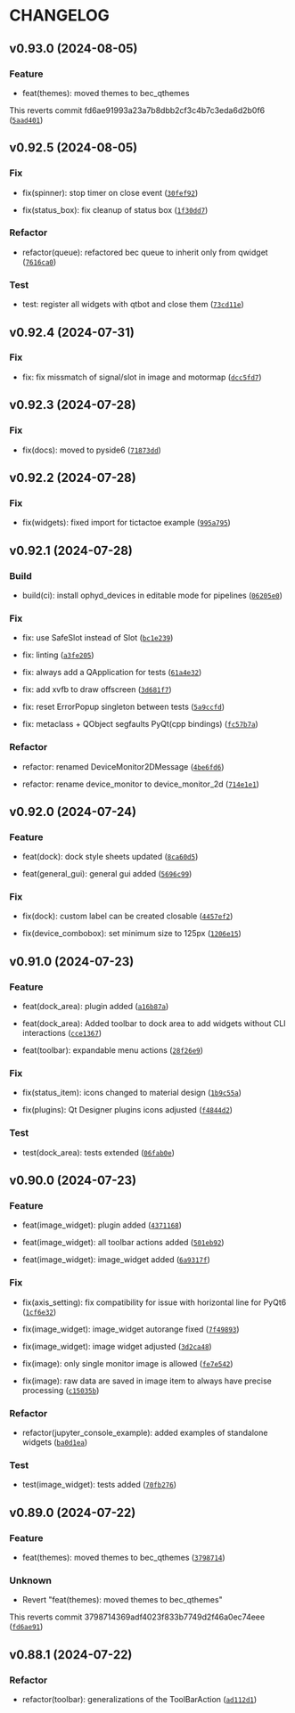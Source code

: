 # CHANGELOG

## v0.93.0 (2024-08-05)

### Feature

* feat(themes): moved themes to bec_qthemes

This reverts commit fd6ae91993a23a7b8dbb2cf3c4b7c3eda6d2b0f6 ([`5aad401`](https://gitlab.psi.ch/bec/bec_widgets/-/commit/5aad401ef8774c7330784f72cd3b9d8c253e2b6a))

## v0.92.5 (2024-08-05)

### Fix

* fix(spinner): stop timer on close event ([`30fef92`](https://gitlab.psi.ch/bec/bec_widgets/-/commit/30fef929cf6fb4b73f48151c92a0ee54c734031d))

* fix(status_box): fix cleanup of status box ([`1f30dd7`](https://gitlab.psi.ch/bec/bec_widgets/-/commit/1f30dd73a9c1e3135087a5eef92c7329f54a604e))

### Refactor

* refactor(queue): refactored bec queue to inherit only from qwidget ([`7616ca0`](https://gitlab.psi.ch/bec/bec_widgets/-/commit/7616ca0e145e233ccb48029a8c0b54b54b5b4194))

### Test

* test: register all widgets with qtbot and close them ([`73cd11e`](https://gitlab.psi.ch/bec/bec_widgets/-/commit/73cd11e47277e4437554b785a9551b28a572094f))

## v0.92.4 (2024-07-31)

### Fix

* fix: fix missmatch of signal/slot in image and motormap ([`dcc5fd7`](https://gitlab.psi.ch/bec/bec_widgets/-/commit/dcc5fd71ee9f51767a7b2b1ed6200e89d1ef754c))

## v0.92.3 (2024-07-28)

### Fix

* fix(docs): moved to pyside6 ([`71873dd`](https://gitlab.psi.ch/bec/bec_widgets/-/commit/71873ddf359516ded8f74f4d2f73df4156aa1368))

## v0.92.2 (2024-07-28)

### Fix

* fix(widgets): fixed import for tictactoe example ([`995a795`](https://gitlab.psi.ch/bec/bec_widgets/-/commit/995a795060bebe25c17108d80ae0fa30463f03b1))

## v0.92.1 (2024-07-28)

### Build

* build(ci): install ophyd_devices in editable mode for pipelines ([`06205e0`](https://gitlab.psi.ch/bec/bec_widgets/-/commit/06205e07903d93accf40abab153f440059f236ed))

### Fix

* fix: use SafeSlot instead of Slot ([`bc1e239`](https://gitlab.psi.ch/bec/bec_widgets/-/commit/bc1e23944cc0e5a861e3d0b4dc5b4ac6292d5269))

* fix: linting ([`a3fe205`](https://gitlab.psi.ch/bec/bec_widgets/-/commit/a3fe20500ae2ac03dcde07432f7e21ce5262ce46))

* fix: always add a QApplication for tests ([`61a4e32`](https://gitlab.psi.ch/bec/bec_widgets/-/commit/61a4e32deb337ed27f2f43358b88b7266413b58e))

* fix: add xvfb to draw offscreen ([`3d681f7`](https://gitlab.psi.ch/bec/bec_widgets/-/commit/3d681f77e144e74138fc5fa65630004d7c166878))

* fix: reset ErrorPopup singleton between tests ([`5a9ccfd`](https://gitlab.psi.ch/bec/bec_widgets/-/commit/5a9ccfd1f6d2aacd5d86c1a34f74163b272d1ae4))

* fix: metaclass + QObject segfaults PyQt(cpp bindings) ([`fc57b7a`](https://gitlab.psi.ch/bec/bec_widgets/-/commit/fc57b7a1262031a2df9e6a99493db87e766b779a))

### Refactor

* refactor: renamed DeviceMonitor2DMessage ([`4be6fd6`](https://gitlab.psi.ch/bec/bec_widgets/-/commit/4be6fd6b83ea1048f16310f7d2bbe777b13b245e))

* refactor: rename device_monitor to device_monitor_2d ([`714e1e1`](https://gitlab.psi.ch/bec/bec_widgets/-/commit/714e1e139e0033d2725fefb636c419ca137a68c6))

## v0.92.0 (2024-07-24)

### Feature

* feat(dock): dock style sheets updated ([`8ca60d5`](https://gitlab.psi.ch/bec/bec_widgets/-/commit/8ca60d54b3cfa621172ce097fc1ba514c47ebac7))

* feat(general_gui): general gui added ([`5696c99`](https://gitlab.psi.ch/bec/bec_widgets/-/commit/5696c993dc1c0da40ff3e99f754c246cc017ea32))

### Fix

* fix(dock): custom label can be created closable ([`4457ef2`](https://gitlab.psi.ch/bec/bec_widgets/-/commit/4457ef2147e21b856c9dcaf63c81ba98002dcaf1))

* fix(device_combobox): set minimum size to 125px ([`1206e15`](https://gitlab.psi.ch/bec/bec_widgets/-/commit/1206e153094cd8505badf69a1461572a76b4c5ad))

## v0.91.0 (2024-07-23)

### Feature

* feat(dock_area): plugin added ([`a16b87a`](https://gitlab.psi.ch/bec/bec_widgets/-/commit/a16b87ac28d164230dd2e8020f50ff3a63cd407e))

* feat(dock_area): Added toolbar to dock area to add widgets without CLI interactions ([`cce1367`](https://gitlab.psi.ch/bec/bec_widgets/-/commit/cce1367a72fca7206d351894bd1831b7bbfa7ec6))

* feat(toolbar): expandable menu actions ([`28f26e9`](https://gitlab.psi.ch/bec/bec_widgets/-/commit/28f26e92a46063db1a194be552156a5d3b2c43e7))

### Fix

* fix(status_item): icons changed to material design ([`1b9c55a`](https://gitlab.psi.ch/bec/bec_widgets/-/commit/1b9c55a46a0dfd8678c8e95ff64dd6e8cfb9233e))

* fix(plugins): Qt Designer plugins icons adjusted ([`f4844d2`](https://gitlab.psi.ch/bec/bec_widgets/-/commit/f4844d2e067ce75dc64b89b230d7932b308ddfc2))

### Test

* test(dock_area): tests extended ([`06fab0e`](https://gitlab.psi.ch/bec/bec_widgets/-/commit/06fab0eab926cef5677d4988fd1fce09da342dd8))

## v0.90.0 (2024-07-23)

### Feature

* feat(image_widget): plugin added ([`4371168`](https://gitlab.psi.ch/bec/bec_widgets/-/commit/43711680ba253f81fb0ffe764bcaae701b02bb49))

* feat(image_widget): all toolbar actions added ([`501eb92`](https://gitlab.psi.ch/bec/bec_widgets/-/commit/501eb923f12fa6aaa93f5428ca78e57694edfbc0))

* feat(image_widget): image_widget added ([`6a9317f`](https://gitlab.psi.ch/bec/bec_widgets/-/commit/6a9317facda896ee784c7fc1db0cd3d68cdfcf73))

### Fix

* fix(axis_setting): fix compatibility for issue with horizontal line for PyQt6 ([`1cf6e32`](https://gitlab.psi.ch/bec/bec_widgets/-/commit/1cf6e32303f82bc7c3f3391d0e96a88bc31f29fc))

* fix(image_widget): image_widget autorange fixed ([`7f49893`](https://gitlab.psi.ch/bec/bec_widgets/-/commit/7f49893d2ce3b9d02efa764f7f10442ed6ab8f3c))

* fix(image_widget): image widget adjusted ([`3d2ca48`](https://gitlab.psi.ch/bec/bec_widgets/-/commit/3d2ca4855c36fe0af59a4b540caa3c8023a81773))

* fix(image): only single monitor image is allowed ([`fe7e542`](https://gitlab.psi.ch/bec/bec_widgets/-/commit/fe7e542b19dc5b401523501acb74ac03edf62ad4))

* fix(image): raw data are saved in image item to always have precise processing ([`c15035b`](https://gitlab.psi.ch/bec/bec_widgets/-/commit/c15035b6b769a96780a16da9e7f75af3b823654c))

### Refactor

* refactor(jupyter_console_example): added examples of standalone widgets ([`ba0d1ea`](https://gitlab.psi.ch/bec/bec_widgets/-/commit/ba0d1ea9031b4ae2e2e73bf269fbfad973b924a5))

### Test

* test(image_widget): tests added ([`70fb276`](https://gitlab.psi.ch/bec/bec_widgets/-/commit/70fb276fdf31dffc105435d3dfe7c5caea0b10ce))

## v0.89.0 (2024-07-22)

### Feature

* feat(themes): moved themes to bec_qthemes ([`3798714`](https://gitlab.psi.ch/bec/bec_widgets/-/commit/3798714369adf4023f833b7749d2f46a0ec74eee))

### Unknown

* Revert &#34;feat(themes): moved themes to bec_qthemes&#34;

This reverts commit 3798714369adf4023f833b7749d2f46a0ec74eee ([`fd6ae91`](https://gitlab.psi.ch/bec/bec_widgets/-/commit/fd6ae91993a23a7b8dbb2cf3c4b7c3eda6d2b0f6))

## v0.88.1 (2024-07-22)

### Refactor

* refactor(toolbar): generalizations of the ToolBarAction ([`ad112d1`](https://gitlab.psi.ch/bec/bec_widgets/-/commit/ad112d1f08157f6987edd48a0bacf9f669ef1997))
